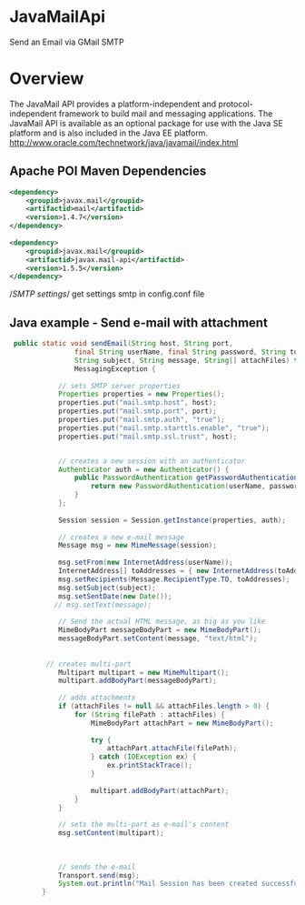 # JavaMailApi
Send an Email via GMail SMTP

# Overview

The JavaMail API provides a platform-independent and protocol-independent framework to build mail and messaging applications. The JavaMail API is available as an optional package for use with the Java SE platform and is also included in the Java EE platform.
http://www.oracle.com/technetwork/java/javamail/index.html

## Apache POI Maven Dependencies
```xml
<dependency>
	<groupid>javax.mail</groupid>
	<artifactid>mail</artifactid>
	<version>1.4.7</version>
</dependency>
 
<dependency>
	<groupid>javax.mail</groupid>
	<artifactid>javax.mail-api</artifactid>
	<version>1.5.5</version>
</dependency>

```

/*SMTP settings*/ 
get settings smtp in config.conf file


## Java example - Send e-mail with attachment

```java
 public static void sendEmail(String host, String port,
	            final String userName, final String password, String toAddress,
	            String subject, String message, String[] attachFiles) throws AddressException,
	            MessagingException {
	 
	        // sets SMTP server properties
	        Properties properties = new Properties();
	        properties.put("mail.smtp.host", host);
	        properties.put("mail.smtp.port", port);
	        properties.put("mail.smtp.auth", "true");
	        properties.put("mail.smtp.starttls.enable", "true");
	        properties.put("mail.smtp.ssl.trust", host);


	        // creates a new session with an authenticator
	        Authenticator auth = new Authenticator() {
	            public PasswordAuthentication getPasswordAuthentication() {
	                return new PasswordAuthentication(userName, password);
	            }
	        };
	 
	        Session session = Session.getInstance(properties, auth);
	 
	        // creates a new e-mail message
	        Message msg = new MimeMessage(session);
	 
	        msg.setFrom(new InternetAddress(userName));
	        InternetAddress[] toAddresses = { new InternetAddress(toAddress) };
	        msg.setRecipients(Message.RecipientType.TO, toAddresses);
	        msg.setSubject(subject);
	        msg.setSentDate(new Date());
	       // msg.setText(message);
	        
	        // Send the actual HTML message, as big as you like
	        MimeBodyPart messageBodyPart = new MimeBodyPart();
	        messageBodyPart.setContent(message, "text/html");
	        
	 
	     // creates multi-part
	        Multipart multipart = new MimeMultipart();
	        multipart.addBodyPart(messageBodyPart);
	 
	        // adds attachments
	        if (attachFiles != null && attachFiles.length > 0) {
	            for (String filePath : attachFiles) {
	                MimeBodyPart attachPart = new MimeBodyPart();
	 
	                try {
	                    attachPart.attachFile(filePath);
	                } catch (IOException ex) {
	                    ex.printStackTrace();
	                }
	 
	                multipart.addBodyPart(attachPart);
	            }
	        }
	 
	        // sets the multi-part as e-mail's content
	        msg.setContent(multipart);
	        
	        
	        
	        // sends the e-mail
	        Transport.send(msg);
	        System.out.println("Mail Session has been created successfully..");
	    }

```
